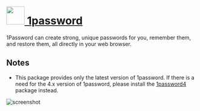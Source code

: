 # [<img src="https://cdn.jsdelivr.net/gh/chocolatey-community/chocolatey-coreteampackages@09451a71b28e4ee0b3ea3841ab130b1bbf46f9b0/icons/1password.png" height="48" width="48" /> 1password](https://chocolatey.org/packages/1password)

1Password can create strong, unique passwords for you, remember them, and restore them, all directly in your web browser.

## Notes

- This package provides only the latest version of 1password. If there is a need for the 4.x version of 1password, please install the [1password4](https://chocolatey.org/packages/1password4) package instead.

![screenshot](https://github.com/chocolatey-community/chocolatey-coreteampackages/blob/master/automatic/1password/screenshot.png?raw=true)
